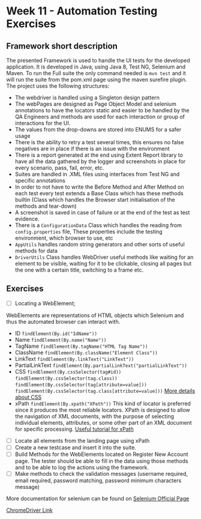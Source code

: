 # Week 11 - Automation Testing Exercises

## Framework short description

The presented Framework is used to handle the UI tests for the developed application.
It is developed in Java, using Java 8, Test NG, Selenium and Maven.
To run the Full suite the only command needed is ```mvn test``` and it will run the suite from the pom.xml page using the maven surefire plugin.
The project uses the following structures:

- The webdriver is handled using a Singleton design pattern
- The webPages are designed as Page Object Model and selenium annotations to have the locators static and easier to be handled by the QA Engineers and methods are used for each interaction or group of interactions for the UI.
- The values from the drop-downs are stored into ENUMS for a safer usage
- There is the ability to retry a test several times, this ensures no false negatives are in place if there is an issue with the environment
- There is a report generated at the end using Extent Report library to have all the data gathered by the logger and screenshots in place for every scenario, pass, fail, error, etc.
- Suites are handled in .XML files using interfaces from Test NG and specific annotations
- In order to not have to write the Before Method and After Method on each test every test extends a Base Class which has these methods builtin (Class which handles the Browser start initialisation of the methods and tear-down)
- A screenshot is saved in case of failure or at the end of the test as test evidence.
- There is a ```ConfigurationData``` Class which handles the reading from ```config.properties``` file, These properties include the testing environment, which browser to use, etc
- ```AppUtils``` handles random string generators and other sorts of useful methods for data
- ```DriverUtils``` Class handles WebDriver useful methods like waiting for an element to be visible, waiting for it to be clickable, closing all pages but the one with a certain title, switching to a frame etc.

## Exercises

- [ ] Locating a WebElement;

WebElements are representations of HTML objects which Selenium and thus the automated browser can interact with.

- ID ```findElement(By.id("IdName"))```
- Name ```findElement(By.name("Name"))```
- TagName ```findElement(By.tagName("HTML Tag Name"))```
- ClassName ```findElement(By.className("Element Class"))```
- LinkText ```findElement(By.linkText("LinkText"))```
- PartialLinkText ```findElement(By.partialLinkText("partialLinkText"))```
- CSS ```findElement(By.cssSelector(tag#id))``` ```findElement(By.cssSelector(tag.class))``` ```findElement(By.cssSelector(tag[attribute=value]))``` ```findElement(By.cssSelector(tag.class[attribute=value]))```
[More details about CSS](https://www.softwaretestingmaterial.com/css-selector-selenium-webdriver-tutorial/)
- xPath ```findElement(By.xpath("XPath"))```
This kind of locator is preferred since it produces the most reliable locators. XPath is designed to allow the navigation of XML documents, with the purpose of selecting individual elements, attributes, or some other part of an XML document for specific processing.
[Useful tutorial for xPath](https://www.guru99.com/xpath-selenium.html)

- [ ] Locate all elements from the landing page using xPath
- [ ] Create a new testcase and insert it into the suite.
- [ ] Build Methods for the WebElements located on Register New Account page. The tester should be able to fill in the data using those methods and to be able to log the actions using the framework.
- [ ] Make methods to check the validation messages (username required, email required, password matching, password minimum characters message)

More documentation for selenium can be found on [Selenium Official Page](https://selenium.dev/documentation/en/getting_started/)

[ChromeDriver Link](https://chromedriver.chromium.org/downloads)

